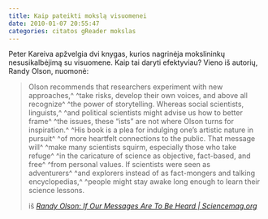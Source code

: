 ```yaml
---
title: Kaip pateikti mokslą visuomenei
date: 2010-01-07 20:55:47
categories: citatos gReader mokslas
---
```


Peter Kareiva apžvelgia dvi knygas, kurios nagrinėja mokslininkų nesusikalbėjimą su visuomene. Kaip tai daryti efektyviau? Vieno iš autorių, Randy Olson, nuomonė:

> Olson recommends that researchers experiment with new approaches,^ ^take risks, develop their own voices, and above all recognize^ ^the power of storytelling. Whereas social scientists, linguists,^ ^and political scientists might advise us how to better frame^ ^the issues, these “ists” are not where Olson turns for inspiration.^ ^His book is a plea for indulging one’s artistic nature in pursuit^ ^of more heartfelt connections to the public. That message will^ ^make many scientists squirm, especially those who take refuge^ ^in the caricature of science as objective, fact-based, and free^ ^from personal values. If scientists were seen as adventurers^ ^and explorers instead of as fact-mongers and talking encyclopedias,^ ^people might stay awake long enough to learn their science lessons.
>
> iš *[Randy Olson: If Our Messages Are To Be Heard | Sciencemag.org](http://www.sciencemag.org/cgi/content/full/327/5961/34-a?rss=1)*
